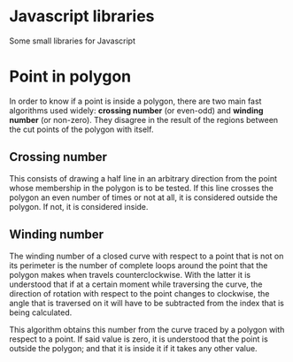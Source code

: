 # Javascript libraries

Some small libraries for Javascript

# Point in polygon

In order to know if a point is inside a polygon, there are two main fast algorithms used widely: **crossing number** (or even-odd) and **winding number** (or non-zero). They disagree in the result of the regions between the cut points of the polygon with itself.

## Crossing number

This consists of drawing a half line in an arbitrary direction from the point whose membership in the polygon is to be tested. If this line crosses the polygon an even number of times or not at all, it is considered outside the polygon. If not, it is considered inside.

## Winding number

The winding number of a closed curve with respect to a point that is not on its perimeter is the number of complete loops around the point that the polygon makes when travels counterclockwise. With the latter it is understood that if at a certain moment while traversing the curve, the direction of rotation with respect to the point changes to clockwise, the angle that is traversed on it will have to be subtracted from the index that is being calculated.

This algorithm obtains this number from the curve traced by a polygon with respect to a point. If said value is zero, it is understood that the point is outside the polygon; and that it is inside it if it takes any other value.
